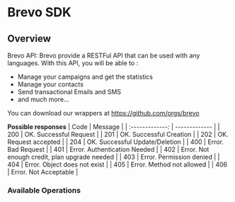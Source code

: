 # Brevo SDK


## Overview

Brevo API: Brevo provide a RESTFul API that can be used with any languages. With this API, you will be able to :
  - Manage your campaigns and get the statistics
  - Manage your contacts
  - Send transactional Emails and SMS
  - and much more...

You can download our wrappers at https://github.com/orgs/brevo

**Possible responses**
  | Code | Message |
  | :-------------: | ------------- |
  | 200  | OK. Successful Request  |
  | 201  | OK. Successful Creation |
  | 202  | OK. Request accepted |
  | 204  | OK. Successful Update/Deletion  |
  | 400  | Error. Bad Request  |
  | 401  | Error. Authentication Needed  |
  | 402  | Error. Not enough credit, plan upgrade needed  |
  | 403  | Error. Permission denied  |
  | 404  | Error. Object does not exist |
  | 405  | Error. Method not allowed  |
  | 406  | Error. Not Acceptable  |


### Available Operations

